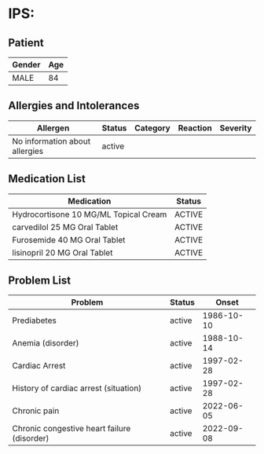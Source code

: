 # IPS:

## Patient

|Gender|Age|
|---|---|
|MALE|84|

## Allergies and Intolerances

|Allergen|Status|Category|Reaction|Severity|
|---|---|---|---|---|
|No information about allergies|active||||

## Medication List

|Medication|Status|
|---|---|
|Hydrocortisone 10 MG/ML Topical Cream|ACTIVE|
|carvedilol 25 MG Oral Tablet|ACTIVE|
|Furosemide 40 MG Oral Tablet|ACTIVE|
|lisinopril 20 MG Oral Tablet|ACTIVE|

## Problem List

|Problem|Status|Onset|
|---|---|---|
|Prediabetes|active|1986-10-10|
|Anemia (disorder)|active|1988-10-14|
|Cardiac Arrest|active|1997-02-28|
|History of cardiac arrest (situation)|active|1997-02-28|
|Chronic pain|active|2022-06-05|
|Chronic congestive heart failure (disorder)|active|2022-09-08|
